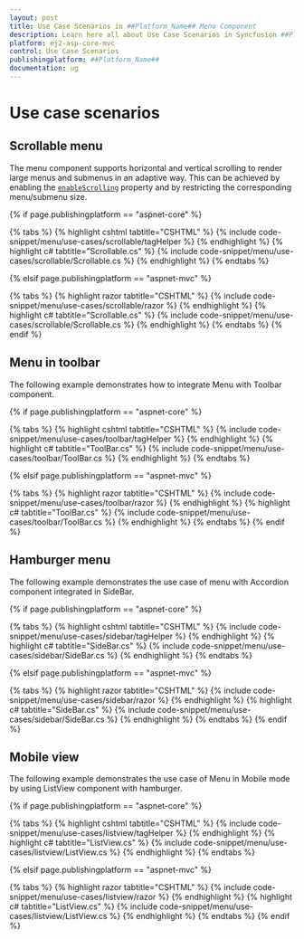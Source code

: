 ```yaml
---
layout: post
title: Use Case Scenarios in ##Platform_Name## Menu Component
description: Learn here all about Use Case Scenarios in Syncfusion ##Platform_Name## Menu component of Syncfusion Essential JS 2 and more.
platform: ej2-asp-core-mvc
control: Use Case Scenarios
publishingplatform: ##Platform_Name##
documentation: ug
---
```



# Use case scenarios

## Scrollable menu

The menu component supports horizontal and vertical scrolling to render large menus and submenus in an adaptive way. This can be achieved by enabling the [`enableScrolling`](https://help.syncfusion.com/cr/cref_files/aspnetcore-js2/Syncfusion.EJ2~Syncfusion.EJ2.Navigations.Menu~EnableScrolling.html) property and by restricting the corresponding menu/submenu size.

{% if page.publishingplatform == "aspnet-core" %}

{% tabs %}
{% highlight cshtml tabtitle="CSHTML" %}
{% include code-snippet/menu/use-cases/scrollable/tagHelper %}
{% endhighlight %}
{% highlight c# tabtitle="Scrollable.cs" %}
{% include code-snippet/menu/use-cases/scrollable/Scrollable.cs %}
{% endhighlight %}
{% endtabs %}

{% elsif page.publishingplatform == "aspnet-mvc" %}

{% tabs %}
{% highlight razor tabtitle="CSHTML" %}
{% include code-snippet/menu/use-cases/scrollable/razor %}
{% endhighlight %}
{% highlight c# tabtitle="Scrollable.cs" %}
{% include code-snippet/menu/use-cases/scrollable/Scrollable.cs %}
{% endhighlight %}
{% endtabs %}
{% endif %}



## Menu in toolbar

The following example demonstrates how to integrate Menu with Toolbar component.

{% if page.publishingplatform == "aspnet-core" %}

{% tabs %}
{% highlight cshtml tabtitle="CSHTML" %}
{% include code-snippet/menu/use-cases/toolbar/tagHelper %}
{% endhighlight %}
{% highlight c# tabtitle="ToolBar.cs" %}
{% include code-snippet/menu/use-cases/toolbar/ToolBar.cs %}
{% endhighlight %}
{% endtabs %}

{% elsif page.publishingplatform == "aspnet-mvc" %}

{% tabs %}
{% highlight razor tabtitle="CSHTML" %}
{% include code-snippet/menu/use-cases/toolbar/razor %}
{% endhighlight %}
{% highlight c# tabtitle="ToolBar.cs" %}
{% include code-snippet/menu/use-cases/toolbar/ToolBar.cs %}
{% endhighlight %}
{% endtabs %}
{% endif %}



## Hamburger menu

The following example demonstrates the use case of menu with Accordion component integrated in SideBar.

{% if page.publishingplatform == "aspnet-core" %}

{% tabs %}
{% highlight cshtml tabtitle="CSHTML" %}
{% include code-snippet/menu/use-cases/sidebar/tagHelper %}
{% endhighlight %}
{% highlight c# tabtitle="SideBar.cs" %}
{% include code-snippet/menu/use-cases/sidebar/SideBar.cs %}
{% endhighlight %}
{% endtabs %}

{% elsif page.publishingplatform == "aspnet-mvc" %}

{% tabs %}
{% highlight razor tabtitle="CSHTML" %}
{% include code-snippet/menu/use-cases/sidebar/razor %}
{% endhighlight %}
{% highlight c# tabtitle="SideBar.cs" %}
{% include code-snippet/menu/use-cases/sidebar/SideBar.cs %}
{% endhighlight %}
{% endtabs %}
{% endif %}



## Mobile view

The following example demonstrates the use case of Menu in Mobile mode by using ListView component with hamburger.

{% if page.publishingplatform == "aspnet-core" %}

{% tabs %}
{% highlight cshtml tabtitle="CSHTML" %}
{% include code-snippet/menu/use-cases/listview/tagHelper %}
{% endhighlight %}
{% highlight c# tabtitle="ListView.cs" %}
{% include code-snippet/menu/use-cases/listview/ListView.cs %}
{% endhighlight %}
{% endtabs %}

{% elsif page.publishingplatform == "aspnet-mvc" %}

{% tabs %}
{% highlight razor tabtitle="CSHTML" %}
{% include code-snippet/menu/use-cases/listview/razor %}
{% endhighlight %}
{% highlight c# tabtitle="ListView.cs" %}
{% include code-snippet/menu/use-cases/listview/ListView.cs %}
{% endhighlight %}
{% endtabs %}
{% endif %}



